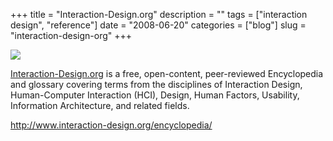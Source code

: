+++
title = "Interaction-Design.org"
description = ""
tags = ["interaction design", "reference"]
date = "2008-06-20"
categories = ["blog"]
slug = "interaction-design-org"
+++



  <div class="notebook-screenshot"><a href="http://www.interaction-design.org/encyclopedia/"><img id='bluga-thumbnail-1311' class='bluga-thumbnail large' src='http://media.konigi.com/bluga/
wt485b8e026e3bb.jpg'/></a></div><p><a href="http://www.interaction-design.org/">Interaction-Design.org</a> is a free, open-content, peer-reviewed Encyclopedia and glossary covering terms from the disciplines of Interaction Design, Human-Computer Interaction (HCI), Design, Human Factors, Usability, Information Architecture, and related fields.</p>
    
  <a href="http://www.interaction-design.org/encyclopedia/">http://www.interaction-design.org/encyclopedia/</a>
